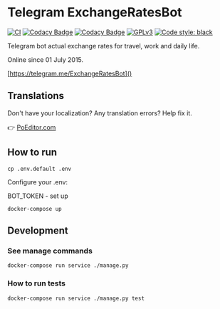 # Telegram ExchangeRatesBot

[![CI](https://github.com/llybin/TelegramExchangeRatesBot/workflows/tests/badge.svg)](https://github.com/llybin/TelegramExchangeRatesBot/actions)
[![Codacy Badge](https://api.codacy.com/project/badge/Grade/ddb58369590944a69a53737837c8dd3b)](https://www.codacy.com/app/llybin/TelegramExchangeRatesBot?utm_source=github.com&amp;utm_medium=referral&amp;utm_content=llybin/TelegramExchangeRatesBot&amp;utm_campaign=Badge_Grade)
[![Codacy Badge](https://api.codacy.com/project/badge/Coverage/ddb58369590944a69a53737837c8dd3b)](https://www.codacy.com/app/llybin/TelegramExchangeRatesBot?utm_source=github.com&amp;utm_medium=referral&amp;utm_content=llybin/TelegramExchangeRatesBot&amp;utm_campaign=Badge_Coverage)
[![GPLv3](https://img.shields.io/badge/license-GPLv3-blue.svg)](LICENSE)
[![Code style: black](https://img.shields.io/badge/code%20style-black-000000.svg)](https://github.com/psf/black)

Telegram bot actual exchange rates for travel, work and daily life.

Online since 01 July 2015.

[https://telegram.me/ExchangeRatesBot]()

## Translations

Don't have your localization? Any translation errors? Help fix it.

👉 [PoEditor.com](https://poeditor.com/join/project/LLu8AztSPb)

## How to run

`cp .env.default .env`

Configure your .env:

BOT_TOKEN - set up

`docker-compose up`

## Development

### See manage commands

`docker-compose run service ./manage.py`

### How to run tests

`docker-compose run service ./manage.py test`
